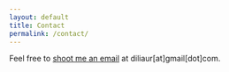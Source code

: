 ```yaml
---
layout: default
title: Contact
permalink: /contact/
---
```


Feel free to [shoot me an email](mailto:diliaur@gmail.com) at diliaur[at]gmail[dot]com.
